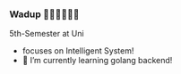 ### Wadup 🐱‍👤🐱‍🏍🐱‍🚀

5th-Semester at Uni
- focuses on Intelligent System!
- 🔭 I’m currently learning golang backend!

<!--
**synraax/synraax** is a ✨ _special_ ✨ repository because its `README.md` (this file) appears on your GitHub profile.

Here are some ideas to get you started:

- 🔭 I’m currently working on ...
- 🌱 I’m currently learning ...
- 👯 I’m looking to collaborate on ...
- 🤔 I’m looking for help with ...
- 💬 Ask me about ...
- 📫 How to reach me: ...
- 😄 Pronouns: ...
- ⚡ Fun fact: ...
-->
